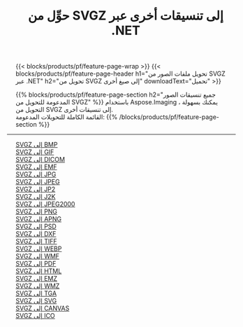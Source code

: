 ﻿---
title: حوِّل من SVGZ إلى تنسيقات أخرى عبر .NET 
weight: 3920
url: /ar/net/conversion/from/svgz 
lang: ar
langdirlevel: 2
locales: zh-hans,ja,it,ru,de,es,fr,nl,id,lt,pl,pt,vi,tr,ko,zh-hant,ar,hi,th,sv,cs,uk,he
description: باستخدام Aspose.Imaging ، يمكنك بسهولة التحويل من SVGZ إلى تنسيقات أخرى
---

{{< blocks/products/pf/feature-page-wrap >}}
{{< blocks/products/pf/feature-page-header h1="تحويل ملفات الصور من SVGZ عبر .NET" h2="تحويل من SVGZ إلى صيغ أخرى" downloadText="تحميل" >}}


{{% blocks/products/pf/feature-page-section  h2="جميع تنسيقات الصور المدعومة للتحويل من SVGZ" %}}
باستخدام Aspose.Imaging ، يمكنك بسهولة التحويل من SVGZ إلى تنسيقات أخرى.
<br/>
القائمة الكاملة للتحويلات المدعومة:
{{% /blocks/products/pf/feature-page-section %}}
<div class="container-fluid productfamilypage bg-gray">
    <div class="convertypes bg-gray agp-content section">
        <div class="container">
		<hr style="margin-left:-20px;"/>
		<div class="row other-converters">
		    <div class='col-md-2 other-converter remove-lp remove-rp'><a href="/imaging/ar/net/conversion/svgz-to-bmp" >SVGZ إلى BMP</a></div><div class='col-md-2 other-converter remove-lp remove-rp'><a href="/imaging/ar/net/conversion/svgz-to-gif" >SVGZ إلى GIF</a></div><div class='col-md-2 other-converter remove-lp remove-rp'><a href="/imaging/ar/net/conversion/svgz-to-dicom" >SVGZ إلى DICOM</a></div><div class='col-md-2 other-converter remove-lp remove-rp'><a href="/imaging/ar/net/conversion/svgz-to-emf" >SVGZ إلى EMF</a></div><div class='col-md-2 other-converter remove-lp remove-rp'><a href="/imaging/ar/net/conversion/svgz-to-jpg" >SVGZ إلى JPG</a></div><div class='col-md-2 other-converter remove-lp remove-rp'><a href="/imaging/ar/net/conversion/svgz-to-jpeg" >SVGZ إلى JPEG</a></div><div class='col-md-2 other-converter remove-lp remove-rp'><a href="/imaging/ar/net/conversion/svgz-to-jp2" >SVGZ إلى JP2</a></div><div class='col-md-2 other-converter remove-lp remove-rp'><a href="/imaging/ar/net/conversion/svgz-to-j2k" >SVGZ إلى J2K</a></div><div class='col-md-2 other-converter remove-lp remove-rp'><a href="/imaging/ar/net/conversion/svgz-to-jpeg2000" >SVGZ إلى JPEG2000</a></div><div class='col-md-2 other-converter remove-lp remove-rp'><a href="/imaging/ar/net/conversion/svgz-to-png" >SVGZ إلى PNG</a></div><div class='col-md-2 other-converter remove-lp remove-rp'><a href="/imaging/ar/net/conversion/svgz-to-apng" >SVGZ إلى APNG</a></div><div class='col-md-2 other-converter remove-lp remove-rp'><a href="/imaging/ar/net/conversion/svgz-to-psd" >SVGZ إلى PSD</a></div><div class='col-md-2 other-converter remove-lp remove-rp'><a href="/imaging/ar/net/conversion/svgz-to-dxf" >SVGZ إلى DXF</a></div><div class='col-md-2 other-converter remove-lp remove-rp'><a href="/imaging/ar/net/conversion/svgz-to-tiff" >SVGZ إلى TIFF</a></div><div class='col-md-2 other-converter remove-lp remove-rp'><a href="/imaging/ar/net/conversion/svgz-to-webp" >SVGZ إلى WEBP</a></div><div class='col-md-2 other-converter remove-lp remove-rp'><a href="/imaging/ar/net/conversion/svgz-to-wmf" >SVGZ إلى WMF</a></div><div class='col-md-2 other-converter remove-lp remove-rp'><a href="/imaging/ar/net/conversion/svgz-to-pdf" >SVGZ إلى PDF</a></div><div class='col-md-2 other-converter remove-lp remove-rp'><a href="/imaging/ar/net/conversion/svgz-to-html" >SVGZ إلى HTML</a></div><div class='col-md-2 other-converter remove-lp remove-rp'><a href="/imaging/ar/net/conversion/svgz-to-emz" >SVGZ إلى EMZ</a></div><div class='col-md-2 other-converter remove-lp remove-rp'><a href="/imaging/ar/net/conversion/svgz-to-wmz" >SVGZ إلى WMZ</a></div><div class='col-md-2 other-converter remove-lp remove-rp'><a href="/imaging/ar/net/conversion/svgz-to-tga" >SVGZ إلى TGA</a></div><div class='col-md-2 other-converter remove-lp remove-rp'><a href="/imaging/ar/net/conversion/svgz-to-svg" >SVGZ إلى SVG</a></div><div class='col-md-2 other-converter remove-lp remove-rp'><a href="/imaging/ar/net/conversion/svgz-to-canvas" >SVGZ إلى CANVAS</a></div><div class='col-md-2 other-converter remove-lp remove-rp'><a href="/imaging/ar/net/conversion/svgz-to-ico" >SVGZ إلى ICO</a></div>
                </div>
        </div>
    </div>
</div>
<br/>

